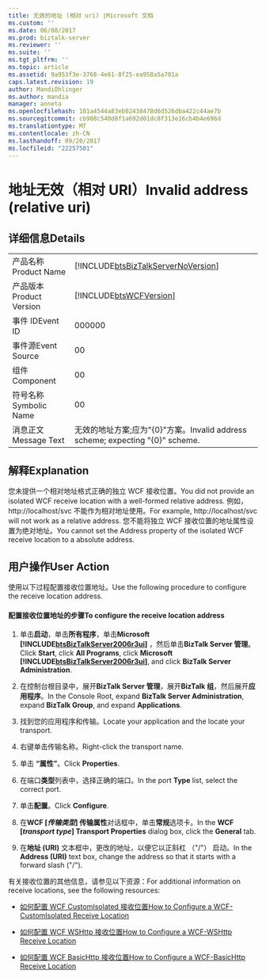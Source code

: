 ```yaml
---
title: 无效的地址 (相对 uri) |Microsoft 文档
ms.custom: ''
ms.date: 06/08/2017
ms.prod: biztalk-server
ms.reviewer: ''
ms.suite: ''
ms.tgt_pltfrm: ''
ms.topic: article
ms.assetid: 9a953f3e-3768-4e61-8f25-ea958a5a701a
caps.latest.revision: 19
author: MandiOhlinger
ms.author: mandia
manager: anneta
ms.openlocfilehash: 101a4544a83eb02438478d6d526dba422c44ae7b
ms.sourcegitcommit: cb908c540d8f1a692d01dc8f313e16cb4b4e696d
ms.translationtype: MT
ms.contentlocale: zh-CN
ms.lasthandoff: 09/20/2017
ms.locfileid: "22257501"
---
```

# <a name="invalid-address-relative-uri"></a><span data-ttu-id="7466f-102">地址无效（相对 URI）</span><span class="sxs-lookup"><span data-stu-id="7466f-102">Invalid address (relative uri)</span></span>
## <a name="details"></a><span data-ttu-id="7466f-103">详细信息</span><span class="sxs-lookup"><span data-stu-id="7466f-103">Details</span></span>  
  
|||  
|-|-|  
|<span data-ttu-id="7466f-104">产品名称</span><span class="sxs-lookup"><span data-stu-id="7466f-104">Product Name</span></span>|[!INCLUDE[btsBizTalkServerNoVersion](../includes/btsbiztalkservernoversion-md.md)]|  
|<span data-ttu-id="7466f-105">产品版本</span><span class="sxs-lookup"><span data-stu-id="7466f-105">Product Version</span></span>|[!INCLUDE[btsWCFVersion](../includes/btswcfversion-md.md)]|  
|<span data-ttu-id="7466f-106">事件 ID</span><span class="sxs-lookup"><span data-stu-id="7466f-106">Event ID</span></span>|<span data-ttu-id="7466f-107">000</span><span class="sxs-lookup"><span data-stu-id="7466f-107">000</span></span>|  
|<span data-ttu-id="7466f-108">事件源</span><span class="sxs-lookup"><span data-stu-id="7466f-108">Event Source</span></span>|<span data-ttu-id="7466f-109">0</span><span class="sxs-lookup"><span data-stu-id="7466f-109">0</span></span>|  
|<span data-ttu-id="7466f-110">组件</span><span class="sxs-lookup"><span data-stu-id="7466f-110">Component</span></span>|<span data-ttu-id="7466f-111">0</span><span class="sxs-lookup"><span data-stu-id="7466f-111">0</span></span>|  
|<span data-ttu-id="7466f-112">符号名称</span><span class="sxs-lookup"><span data-stu-id="7466f-112">Symbolic Name</span></span>|<span data-ttu-id="7466f-113">0</span><span class="sxs-lookup"><span data-stu-id="7466f-113">0</span></span>|  
|<span data-ttu-id="7466f-114">消息正文</span><span class="sxs-lookup"><span data-stu-id="7466f-114">Message Text</span></span>|<span data-ttu-id="7466f-115">无效的地址方案;应为"{0}"方案。</span><span class="sxs-lookup"><span data-stu-id="7466f-115">Invalid address scheme; expecting "{0}" scheme.</span></span>|  
  
## <a name="explanation"></a><span data-ttu-id="7466f-116">解释</span><span class="sxs-lookup"><span data-stu-id="7466f-116">Explanation</span></span>  
 <span data-ttu-id="7466f-117">您未提供一个相对地址格式正确的独立 WCF 接收位置。</span><span class="sxs-lookup"><span data-stu-id="7466f-117">You did not provide an isolated WCF receive location with a well-formed relative address.</span></span> <span data-ttu-id="7466f-118">例如，http://localhost/svc 不能作为相对地址使用。</span><span class="sxs-lookup"><span data-stu-id="7466f-118">For example, http://localhost/svc will not work as a relative address.</span></span> <span data-ttu-id="7466f-119">您不能将独立 WCF 接收位置的地址属性设置为绝对地址。</span><span class="sxs-lookup"><span data-stu-id="7466f-119">You cannot set the Address property of the isolated WCF receive location to a absolute address.</span></span>  
  
## <a name="user-action"></a><span data-ttu-id="7466f-120">用户操作</span><span class="sxs-lookup"><span data-stu-id="7466f-120">User Action</span></span>  
 <span data-ttu-id="7466f-121">使用以下过程配置接收位置地址。</span><span class="sxs-lookup"><span data-stu-id="7466f-121">Use the following procedure to configure the receive location address.</span></span>  
  
#### <a name="to-configure-the-receive-location-address"></a><span data-ttu-id="7466f-122">配置接收位置地址的步骤</span><span class="sxs-lookup"><span data-stu-id="7466f-122">To configure the receive location address</span></span>  
  
1.  <span data-ttu-id="7466f-123">单击**启动**，单击**所有程序**，单击**Microsoft [!INCLUDE[btsBizTalkServer2006r3ui](../includes/btsbiztalkserver2006r3ui-md.md)]** ，然后单击**BizTalk Server 管理**。</span><span class="sxs-lookup"><span data-stu-id="7466f-123">Click **Start**, click **All Programs**, click **Microsoft [!INCLUDE[btsBizTalkServer2006r3ui](../includes/btsbiztalkserver2006r3ui-md.md)]**, and click **BizTalk Server Administration**.</span></span>  
  
2.  <span data-ttu-id="7466f-124">在控制台根目录中，展开**BizTalk Server 管理**，展开**BizTalk 组**，然后展开**应用程序**。</span><span class="sxs-lookup"><span data-stu-id="7466f-124">In the Console Root, expand  **BizTalk Server Administration**, expand **BizTalk Group**, and expand  **Applications**.</span></span>  
  
3.  <span data-ttu-id="7466f-125">找到您的应用程序和传输。</span><span class="sxs-lookup"><span data-stu-id="7466f-125">Locate your application and the locate your transport.</span></span>  
  
4.  <span data-ttu-id="7466f-126">右键单击传输名称。</span><span class="sxs-lookup"><span data-stu-id="7466f-126">Right-click the transport name.</span></span>  
  
5.  <span data-ttu-id="7466f-127">单击 **“属性”**。</span><span class="sxs-lookup"><span data-stu-id="7466f-127">Click **Properties**.</span></span>  
  
6.  <span data-ttu-id="7466f-128">在端口**类型**列表中，选择正确的端口。</span><span class="sxs-lookup"><span data-stu-id="7466f-128">In the port **Type** list, select the correct port.</span></span>  
  
7.  <span data-ttu-id="7466f-129">单击**配置**。</span><span class="sxs-lookup"><span data-stu-id="7466f-129">Click **Configure**.</span></span>  
  
8.  <span data-ttu-id="7466f-130">在**WCF [***传输类型***] 传输属性**对话框中，单击**常规**选项卡。</span><span class="sxs-lookup"><span data-stu-id="7466f-130">In the **WCF [***transport type***] Transport Properties** dialog box, click the **General** tab.</span></span>  
  
9. <span data-ttu-id="7466f-131">在**地址 (URI)** 文本框中，更改的地址，以便它以正斜杠 （"/"） 启动。</span><span class="sxs-lookup"><span data-stu-id="7466f-131">In the **Address (URI)** text box, change the address so that it starts with a forward slash ("/").</span></span>  
  
 <span data-ttu-id="7466f-132">有关接收位置的其他信息，请参见以下资源：</span><span class="sxs-lookup"><span data-stu-id="7466f-132">For additional information on receive locations, see the following resources:</span></span>  
  
-   [<span data-ttu-id="7466f-133">如何配置 WCF CustomIsolated 接收位置</span><span class="sxs-lookup"><span data-stu-id="7466f-133">How to Configure a WCF-CustomIsolated Receive Location</span></span>](../core/how-to-configure-a-wcf-customisolated-receive-location.md)  
  
-   [<span data-ttu-id="7466f-134">如何配置 WCF WSHttp 接收位置</span><span class="sxs-lookup"><span data-stu-id="7466f-134">How to Configure a WCF-WSHttp Receive Location</span></span>](../core/how-to-configure-a-wcf-wshttp-receive-location.md)  
  
-   [<span data-ttu-id="7466f-135">如何配置 WCF BasicHttp 接收位置</span><span class="sxs-lookup"><span data-stu-id="7466f-135">How to Configure a WCF-BasicHttp Receive Location</span></span>](http://msdn.microsoft.com/library/43f18e5d-ba28-453c-b8ce-5bcdc6f27fdd)